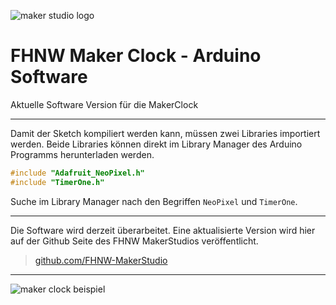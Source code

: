 ![maker studio logo](https://web.fhnw.ch/plattformen/makerstudio/wp-content/uploads/2017/05/Logo_Maker-Studio_default-2x-for-retina.png)

# FHNW Maker Clock - Arduino Software

Aktuelle Software Version für die MakerClock

---

Damit der Sketch kompiliert werden kann, müssen zwei Libraries importiert werden.
Beide Libraries können direkt im Library Manager des Arduino Programms herunterladen werden.

```cpp
#include "Adafruit_NeoPixel.h"
#include "TimerOne.h"
```

Suche im Library Manager nach den Begriffen `NeoPixel` und `TimerOne`.

---

Die Software wird derzeit überarbeitet. Eine aktualisierte Version wird hier auf der Github Seite des FHNW MakerStudios veröffentlicht.

> [github.com/FHNW-MakerStudio](https://github.com/FHNW-MakerStudio)

---

![maker clock beispiel](https://web.fhnw.ch/plattformen/makerstudio/wp-content/uploads/2018/03/170623_FotosElektPrototyping-13-e1522243836629-768x1024.jpg)

